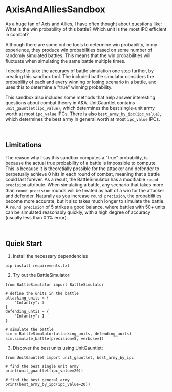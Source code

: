 # AxisAndAlliesSandbox
As a huge fan of Axis and Allies, I have often thought about questions like:
What is the win probability of this battle?
Which unit is the most IPC efficient in combat?

Although there are some online tools to determine win probability, in my experience, they produce win probabilities
based on some number of randomly simulated battles. This means that the win probabilities will fluctuate when simulating
the same battle multiple times.

I decided to take the accuracy of battle simulation one step further, by creating this sandbox tool. The included battle
simulator considers the probability of each and every winning or losing scenario in a battle, and uses this to determine
a "true" winning probability.

This sandbox also includes some methods that help answer interesting questions about combat theory in A&A. UnitGauntlet 
contains `unit_gauntlet(ipc_value)`, which determines the best single-unit army worth at most `ipc_value` IPCs. There is
also `best_army_by_ipc(ipc_value)`, which determines the best army in general worth at most `ipc_value` IPCs.

<br>

## Limitations
The reason why I say this sandbox computes a "true" probability, is because the actual true probability of a battle is
impossible to compute. This is because it is theoretially possible for the attacker and defender to perpetually achieve
0 hits in each round of combat, meaning that a battle could last forever. As a result, the BattleSimulator has a modifiable
`round precision` attribute. When simulating a battle, any scenario that takes more than `round precision` 
rounds will be treated as half of a win for the attacker and defender. Naturally as you increase `round precision`, the probabilities
become more accurate, but it also takes much longer to simulate the battle. A `round precision` of 5 strikes a good balance,
where battles with 50+ units can be simulated reasonably quickly, with a high degree of accuracy (usually less than 0.1% error).

<br>

## Quick Start
1. Install the necessary dependencies
```
pip install requirements.txt
```

2. Try out the BattleSimulator:
```
from BattleSimulator import BattleSimulator

# define the units in the battle
attacking_units = {
    "Infantry": 3
}
defending_untis = {
    "Infantry": 1
}

# simulate the battle
sim = BattleSimulator(attacking_units, defending_units)
sim.simulate_battle(precision=5, verbose=1)
```

3. Discover the best units using UnitGauntlet:
```
from UnitGauntlet import unit_gauntlet, best_army_by_ipc

# find the best single unit army
print(unit_guantlet(ipc_value=20))

# find the best general army
print(best_army_by_ipc(ipc_value=20))
```